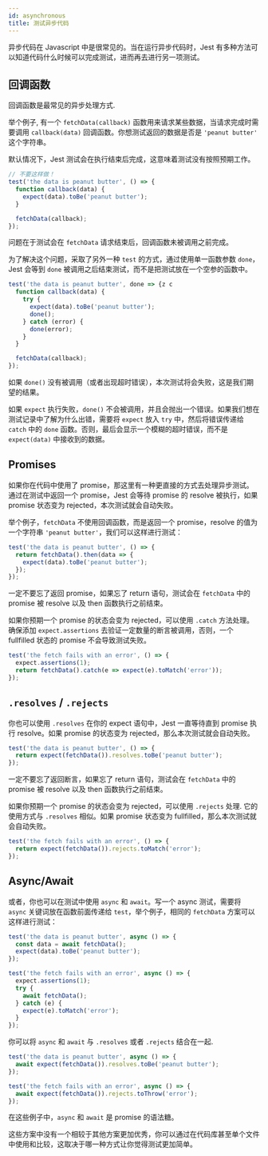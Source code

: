 ```yaml
---
id: asynchronous
title: 测试异步代码
---
```


异步代码在 Javascript 中是很常见的。当在运行异步代码时，Jest 有多种方法可以知道代码什么时候可以完成测试，进而再去进行另一项测试。

## 回调函数

回调函数是最常见的异步处理方式.

举个例子, 有一个 `fetchData(callback)` 函数用来请求某些数据，当请求完成时需要调用 `callback(data)` 回调函数。你想测试返回的数据是否是 `'peanut butter'` 这个字符串。

默认情况下，Jest 测试会在执行结束后完成，这意味着测试没有按照预期工作。

```js
// 不要这样做！
test('the data is peanut butter', () => {
  function callback(data) {
    expect(data).toBe('peanut butter');
  }

  fetchData(callback);
});
```

问题在于测试会在 `fetchData` 请求结束后，回调函数未被调用之前完成。

为了解决这个问题，采取了另外一种 `test` 的方式，通过使用单一函数参数 `done`，Jest 会等到 `done` 被调用之后结束测试，而不是把测试放在一个空参的函数中。

```js
test('the data is peanut butter', done => {z c
  function callback(data) {
    try {
      expect(data).toBe('peanut butter');
      done();
    } catch (error) {
      done(error);
    }
  }

  fetchData(callback);
});
```

如果 `done()` 没有被调用（或者出现超时错误），本次测试将会失败，这是我们期望的结果。

如果 `expect` 执行失败，`done()` 不会被调用，并且会抛出一个错误。如果我们想在测试记录中了解为什么出错，需要将 `expect` 放入 `try` 中，然后将错误传递给 `catch` 中的 `done` 函数。否则，最后会显示一个模糊的超时错误，而不是 `expect(data)` 中接收到的数据。

## Promises

如果你在代码中使用了 promise，那这里有一种更直接的方式去处理异步测试。通过在测试中返回一个 promise，Jest 会等待 promise 的 resolve 被执行，如果 promise 状态变为 rejected，本次测试就会自动失败。

举个例子，`fetchData` 不使用回调函数，而是返回一个 promise，resolve 的值为一个字符串 `'peanut butter'`，我们可以这样进行测试：

```js
test('the data is peanut butter', () => {
  return fetchData().then(data => {
    expect(data).toBe('peanut butter');
  });
});
```

一定不要忘了返回 promise，如果忘了 return 语句，测试会在 `fetchData` 中的 promise 被 resolve 以及 then 函数执行之前结束。

如果你预期一个 promise 的状态会变为 rejected，可以使用 `.catch` 方法处理。确保添加 `expect.assertions` 去验证一定数量的断言被调用，否则，一个 fullfilled 状态的 promise 不会导致测试失败。

```js
test('the fetch fails with an error', () => {
  expect.assertions(1);
  return fetchData().catch(e => expect(e).toMatch('error'));
});
```

## `.resolves` / `.rejects`

你也可以使用 `.resolves` 在你的 expect 语句中，Jest 一直等待直到 promise 执行 resolve。如果 promise 的状态变为 rejected，那么本次测试就会自动失败。

```js
test('the data is peanut butter', () => {
  return expect(fetchData()).resolves.toBe('peanut butter');
});
```

一定不要忘了返回断言，如果忘了 return 语句，测试会在 `fetchData` 中的 promise 被 resolve 以及 then 函数执行之前结束。

如果你预期一个 promise 的状态会变为 rejected，可以使用 `.rejects` 处理. 它的使用方式与 `.resolves` 相似。如果 promise 状态变为 fullfilled，那么本次测试就会自动失败。

```js
test('the fetch fails with an error', () => {
  return expect(fetchData()).rejects.toMatch('error');
});
```

## Async/Await

或者，你也可以在测试中使用 `async` 和 `await`。写一个 async 测试，需要将 `async` 关键词放在函数前面传递给 `test`，举个例子，相同的 `fetchData` 方案可以这样进行测试：

```js
test('the data is peanut butter', async () => {
  const data = await fetchData();
  expect(data).toBe('peanut butter');
});

test('the fetch fails with an error', async () => {
  expect.assertions(1);
  try {
    await fetchData();
  } catch (e) {
    expect(e).toMatch('error');
  }
});
```

你可以将 `async` 和 `await` 与 `.resolves` 或者 `.rejects` 结合在一起.

```js
test('the data is peanut butter', async () => {
  await expect(fetchData()).resolves.toBe('peanut butter');
});

test('the fetch fails with an error', async () => {
  await expect(fetchData()).rejects.toThrow('error');
});
```

在这些例子中，`async` 和 `await` 是 promise 的语法糖。

这些方案中没有一个相较于其他方案更加优秀，你可以通过在代码库甚至单个文件中使用和比较，这取决于哪一种方式让你觉得测试更加简单。
